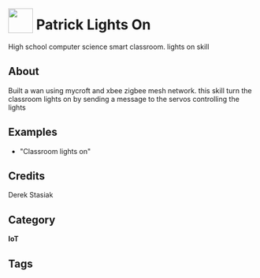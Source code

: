 # <img src="https://raw.githack.com/FortAwesome/Font-Awesome/master/svgs/solid/lightbulb.svg" card_color="#FEE255" width="50" height="50" style="vertical-align:bottom"/> Patrick Lights On
High school computer science smart classroom.  lights on skill

## About
Built a wan using mycroft and xbee zigbee mesh network. this skill turn the classroom lights on by sending a message to the servos controlling the lights

## Examples
* "Classroom lights on"

## Credits
Derek Stasiak

## Category
**IoT**

## Tags

